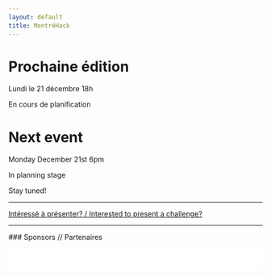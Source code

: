 ```yaml
---
layout: default
title: MontréHack
---
```


# Prochaine édition

Lundi le 21 décembre 18h

En cours de planification

# Next event

Monday December 21st 6pm

In planning stage

Stay tuned!

<hr/>

[Intéressé à présenter? / Interested to present a challenge?](https://github.com/montrehack/montrehack.github.com/wiki/Present-at-Montrehack)

<hr/>
### Sponsors // Partenaires

[![Brasserie Benelux](/images/benelux.png)](http://brasseriebenelux.com/)
